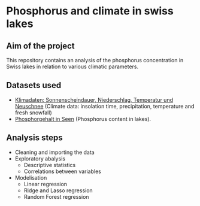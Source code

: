 # Phosphorus and climate in swiss lakes
## Aim of the project
This repository contains an analysis of the phosphorus concentration in Swiss lakes in relation to various climatic parameters.

## Datasets used
- [Klimadaten: Sonnenscheindauer, Niederschlag, Temperatur und Neuschnee](https://opendata.swiss/en/dataset/klimadaten-sonnenscheindauer-niederschlag-temperatur-und-neuschnee4) (Climate data: insolation time, precipitation, temperature and fresh snowfall)
- [Phosphorgehalt in Seen](https://opendata.swiss/en/dataset/phosphorgehalt-in-seen5) (Phosphorus content in lakes).

## Analysis steps
- Cleaning and importing the data
- Exploratory abalysis
    - Descriptive statistics
    - Correlations between variables
- Modelisation
    - Linear regression
    - Ridge and Lasso regression
    - Random Forest regression
